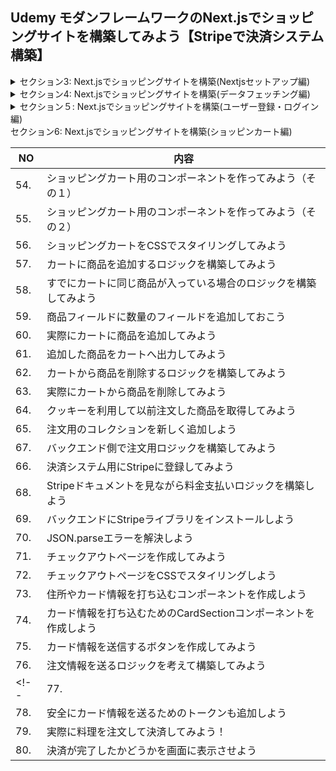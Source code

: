 ## Udemy モダンフレームワークのNext.jsでショッピングサイトを構築してみよう【Stripeで決済システム構築】

<details>
<summary>セクション3: Next.jsでショッピングサイトを構築(Nextjsセットアップ編)</summary>

| NO | 内容 |
| ---- | ---- |
| 14. | 完成品のデモ |
| 15. | Next.jsでフロントエンド用プロジェクトを作成してみよう |
| 16. | Next.jsのローカルサーバーが立ち上がるか確認しよう|
| 17. | _app.jsの中身を１から記述してみよう|
| 18. | CSSライブラリのreactstrapをインストールして使ってみよう|
| 19. | ページ共通部分のLayoutコンポーネントを作成しよう|
</details>

<details>
<summary>セクション4: Next.jsでショッピングサイトを構築(データフェッチング編)</summary>

| NO | 内容 |
| ---- | ---- |
| 20. | 【修正最新版】Strapiでバックエンド用プロジェクトを作成しよう |
| 21. | 【修正最新版】Nodeのバージョンを14.xx.xxに変更してみよう |
| 22. | レストランのデータを作成してみよう |
| 23. | レストランのデータを取得できるか確認してみよう |
| 24. | GraphQLプラグインをインストールして利用してみよう |
| 25. |  Next.jsにApolloをインストールしてみよう |
| 26. | GraphQLが使えるようにサーバー設定をしよう |
| 27. | レストラン一覧を検索・表示するページを作成しよう |
| 28. | レストランカードのコンポーネントを作成してみよう |
| 29. | レストランカードをCSSでスタイリングしよう |
| 30. | GraphQLからAPIを叩いてデータを取得してみよう |
| 31. | APIから取得したデータでHTMLを書き換えてみよう　|
| 32. | 検索欄に打ち込む値を格納する機能を追加しよう　|
| 33. | 検索バーにおけるフィルタリング機能を実装しよう |
| 34. | データ取得の失敗、ローディング時に出力する内容を追加しよう |
| 35. | 料理のデータ構造を定義してみよう |
| 36. | レストラン個別に料理データを追加しよう |
| 37. | レストラン固有のページを作成してみよう |
| 38. | レストランIDを使って個別にAPIを叩いてみよう |
| 39. | 料理データをページに出力して表示させよう |
| 40. | レストラン固有ページのレイアウトを修正しよう |
</details>

<details>
<summary>セクション５: Next.jsでショッピングサイトを構築(ユーザー登録・ログイン編)</summary>

| NO | 内容 |
| ---- | ---- |
| 41. | ユーザーアカウント登録に必要なライブラリ群をインストールしよう |
| 42. | アカウント登録用のページを作成してみよう |
| 43. | アカウント登録ページをCSSでスタイリングしよう |
| 44. | アカウント登録やログイン用のファイルを作成してみよう |
| 45. | ユーザー状態をグローバルに監視してみよう |
| 46. | 実際にアカウント登録の関数を使ってみよう(その１) |
| 47. | 実際にアカウント登録の関数を使ってみよう(その2) |
| 48. | ヘッダーのリンクをユーザー状態によって変更してみよう |
| 49. | ログイン用コンポーネントを作成してみよう |
| 50. | ユーザーログイン関数を自作してみよう |
| 51. | 実際にログインしてみよう |
| 52. | Promiseオブジェクトを使って修正をしよう |
| 53. | クッキーが残っていればそのユーザーで自動的にログインさせよう |
</details>

<summary>セクション6: Next.jsでショッピングサイトを構築(ショッピンカート編)</summary>

| NO | 内容 |
| ---- | ---- |
| 54. | ショッピングカート用のコンポーネントを作ってみよう（その１） |
| 55. | ショッピングカート用のコンポーネントを作ってみよう（その２） |
| 56. | ショッピングカートをCSSでスタイリングしてみよう |
| 57. | カートに商品を追加するロジックを構築してみよう |
| 58. | すでにカートに同じ商品が入っている場合のロジックを構築してみよう |
| 59. | 商品フィールドに数量のフィールドを追加しておこう |
| 60. | 実際にカートに商品を追加してみよう |
| 61. | 追加した商品をカートへ出力してみよう |
| 62. | カートから商品を削除するロジックを構築してみよう |
| 63. | 実際にカートから商品を削除してみよう |
| 64. | クッキーを利用して以前注文した商品を取得してみよう |
| 65. | 注文用のコレクションを新しく追加しよう |
| 67. | バックエンド側で注文用ロジックを構築してみよう |
| 66. | 決済システム用にStripeに登録してみよう |
| 68. | Stripeドキュメントを見ながら料金支払いロジックを構築しよう |
| 69. | バックエンドにStripeライブラリをインストールしよう |
| 70. | JSON.parseエラーを解決しよう |
| 71. | チェックアウトページを作成してみよう |
| 72. | チェックアウトページをCSSでスタイリングしよう |
| 73. | 住所やカード情報を打ち込むコンポーネントを作成しよう|
| 74. | カード情報を打ち込むためのCardSectionコンポーネントを作成しよう |
| 75. | カード情報を送信するボタンを作成してみよう |
| 76. | 注文情報を送るロジックを考えて構築してみよう |
<!-- | 77. | 住所情報も一緒に合わせて注文してみよう |
| 78. | 安全にカード情報を送るためのトークンも追加しよう |
| 79. | 実際に料理を注文して決済してみよう！ |
| 80. | 決済が完了したかどうかを画面に表示させよう | -->
</details>